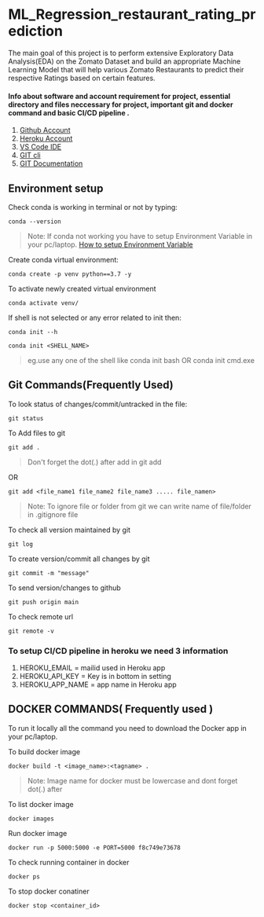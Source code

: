 # ML_Regression_restaurant_rating_prediction
The main goal of this project is to perform extensive Exploratory Data Analysis(EDA) on the Zomato Dataset and build an appropriate Machine Learning Model that will help various Zomato Restaurants to predict their respective Ratings based on certain features.

#### Info about software and account requirement for project, essential directory and files neccessary for project, important git and docker command and basic CI/CD pipeline .

1. [Github Account](https://github.com)
2. [Heroku Account](https://dashboard.heroku.com/login)
3. [VS Code IDE](https://code.visualstudio.com/download)
4. [GIT cli](https://git-scm.com/downloads)
5. [GIT Documentation](https://git-scm.com/docs)

## Environment setup

Check conda is working in terminal or not by typing:
```
conda --version
```
>Note: If conda not working you have to setup Environment Variable in your pc/laptop.
[How to setup Environment Variable](https://www.youtube.com/watch?v=3qOK8WCnT3g)

Create conda virtual environment:
```
conda create -p venv python==3.7 -y
```
To activate newly created virtual environment 
```
conda activate venv/
```
If shell is not selected or any error related to init then:
```
conda init --h
```
```
conda init <SHELL_NAME>
```
>eg.use any one of the shell like conda init bash OR conda init cmd.exe

## Git Commands(Frequently Used)

To look status of changes/commit/untracked in the file:
```
git status
```

To Add files to git
```
git add .
```
>Don't forget the dot(.) after add in git add

OR
```
git add <file_name1 file_name2 file_name3 ..... file_namen>
```
>Note: To ignore file or folder from git we can write name of file/folder in .gitignore file

To check all version maintained by git
```
git log
```

To create version/commit all changes by git
```
git commit -m "message"
```

To send version/changes to github
```
git push origin main
```

To check remote url
```
git remote -v
```

### To setup CI/CD pipeline in heroku we need 3 information
1. HEROKU_EMAIL = mailid used in Heroku app
2. HEROKU_API_KEY = Key is in bottom in setting 
3. HEROKU_APP_NAME = app name in Heroku app

## DOCKER COMMANDS( Frequently used )
To run it locally all the command you need to download the Docker app in your pc/laptop.

To build docker image
```
docker build -t <image_name>:<tagname> .
```
> Note: Image name for docker must be lowercase and dont forget dot(.) after <tagname>

To list docker image
```
docker images
```

Run docker image
```
docker run -p 5000:5000 -e PORT=5000 f8c749e73678
```

To check running container in docker
```
docker ps
```

To stop docker conatiner
```
docker stop <container_id>
```